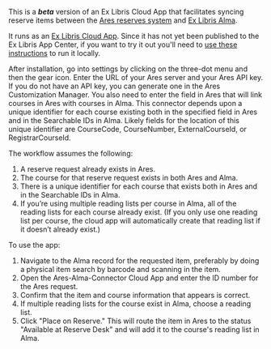This is a ***beta*** version of an Ex Libris Cloud App that facilitates syncing reserve items between the <a href="https://www.atlas-sys.com/ares">Ares reserves system</a> and <a href="https://exlibrisgroup.com/products/alma-library-services-platform/">Ex Libris Alma</a>.

It runs as an <a href="https://developers.exlibrisgroup.com/cloudapps/">Ex Libris Cloud App</a>. Since it has not yet been published to the Ex Libris App Center, if you want to try it out you'll need to <a href="https://developers.exlibrisgroup.com/cloudapps/started/#existing">use these instructions</a> to run it locally.

After installation, go into settings by clicking on the three-dot menu and then the gear icon. Enter the URL of your Ares server and your Ares API key. If you do not have an API key, you can generate one in the Ares Customization Manager. You also need to enter the field in Ares that will link courses in Ares with courses in Alma. This connector depends upon a unique identifier for each course existing both in the specified field in Ares and in the Searchable IDs in Alma. Likely fields for the location of this unique identifier are CourseCode, CourseNumber, ExternalCourseId, or RegistrarCourseId.

The workflow assumes the following:
1. A reserve request already exists in Ares.
2. The course for that reserve request exists in both Ares and Alma.
3. There is a unique identifier for each course that exists both in Ares and in the Searchable IDs in Alma.
4. If you’re using multiple reading lists per course in Alma, all of the reading lists for each course already exist. (If you only use one reading list per course, the cloud app will automatically create that reading list if it doesn’t already exist.)

To use the app:
1. Navigate to the Alma record for the requested item, preferably by doing a physical item search by barcode and scanning in the item.
2. Open the Ares-Alma-Connector Cloud App and enter the ID number for the Ares request.
3. Confirm that the item and course information that appears is correct.
4. If multiple reading lists for the course exist in Alma, choose a reading list.
5. Click "Place on Reserve." This will route the item in Ares to the status "Available at Reserve Desk" and will add it to the course's reading list in Alma.
